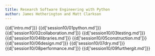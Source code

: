 ```yaml
---
title: Research Software Engineering with Python
author: James Hetherington and Matt Clarkson
---
```


{{d['intro.md']}}
{{d['session10/01python.md']}}
{{d['session10/02collaboration.md']}}
{{d['session10/03testing.md']}}
{{d['session10/04libraries.md']}}
{{d['session10/05construction.md']}}
{{d['session10/06design.md']}}
{{d['session10/07dry.md']}}
{{d['session10/08performance.md']}}
{{d['session10/09furthergit.md']}}
